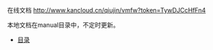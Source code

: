 在线文档 http://www.kancloud.cn/qiujin/vmfw?token=TywDJCcHfFn4

本地文档在manual目录中，不定时更新。
* [目录](manual/SUMMARY.md)